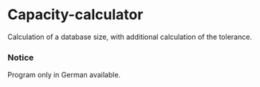 # Capacity-calculator
Calculation of a database size, with additional calculation of the tolerance.

### Notice
Program only in German available.
